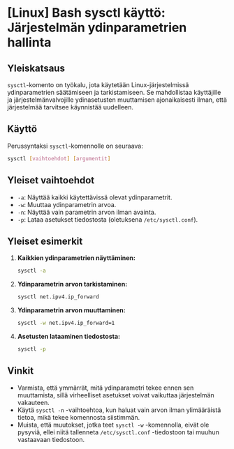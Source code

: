 # [Linux] Bash sysctl käyttö: Järjestelmän ydinparametrien hallinta

## Yleiskatsaus
`sysctl`-komento on työkalu, jota käytetään Linux-järjestelmissä ydinparametrien säätämiseen ja tarkistamiseen. Se mahdollistaa käyttäjille ja järjestelmänvalvojille ydinasetusten muuttamisen ajonaikaisesti ilman, että järjestelmää tarvitsee käynnistää uudelleen.

## Käyttö
Perussyntaksi `sysctl`-komennolle on seuraava:

```bash
sysctl [vaihtoehdot] [argumentit]
```

## Yleiset vaihtoehdot
- `-a`: Näyttää kaikki käytettävissä olevat ydinparametrit.
- `-w`: Muuttaa ydinparametrin arvoa.
- `-n`: Näyttää vain parametrin arvon ilman avainta.
- `-p`: Lataa asetukset tiedostosta (oletuksena `/etc/sysctl.conf`).

## Yleiset esimerkit
1. **Kaikkien ydinparametrien näyttäminen:**
   ```bash
   sysctl -a
   ```

2. **Ydinparametrin arvon tarkistaminen:**
   ```bash
   sysctl net.ipv4.ip_forward
   ```

3. **Ydinparametrin arvon muuttaminen:**
   ```bash
   sysctl -w net.ipv4.ip_forward=1
   ```

4. **Asetusten lataaminen tiedostosta:**
   ```bash
   sysctl -p
   ```

## Vinkit
- Varmista, että ymmärrät, mitä ydinparametri tekee ennen sen muuttamista, sillä virheelliset asetukset voivat vaikuttaa järjestelmän vakauteen.
- Käytä `sysctl -n` -vaihtoehtoa, kun haluat vain arvon ilman ylimääräistä tietoa, mikä tekee komennosta siistimmän.
- Muista, että muutokset, jotka teet `sysctl -w` -komennolla, eivät ole pysyviä, ellei niitä tallenneta `/etc/sysctl.conf` -tiedostoon tai muuhun vastaavaan tiedostoon.